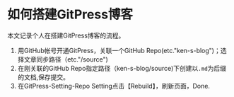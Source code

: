 # 如何搭建GitPress博客

本文记录个人在搭建GitPress博客的流程。

1. 用GitHub帐号开通GitPress，关联一个GitHub Repo(etc."ken-s-blog")；选择文章同步路径（etc."/source")
2. 在刚关联的GitHub Repo指定路径（ken-s-blog/source)下创建以``.md``为后缀的文档,保存提交。
3. 在GitPress-Setting-Repo Setting点击【Rebuild】，刷新页面，Done.

